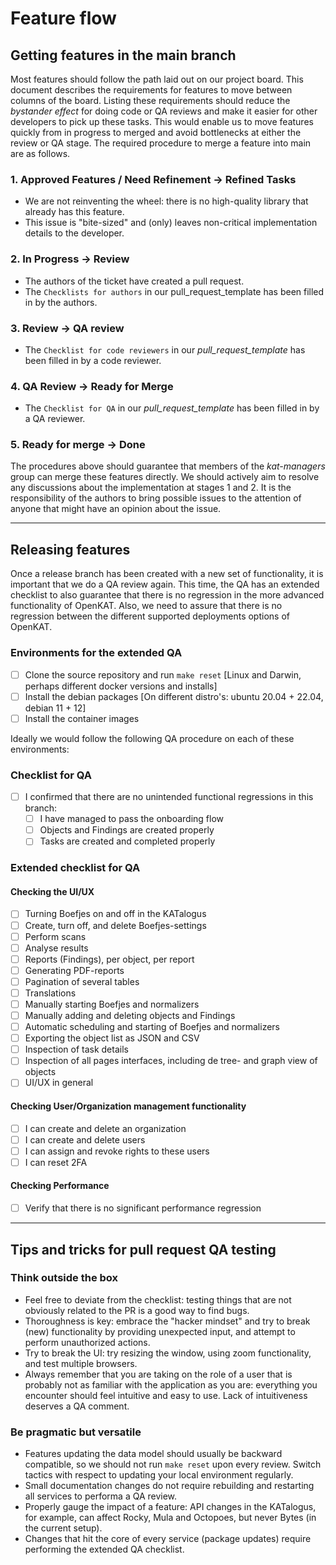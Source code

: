 # Feature flow

## Getting features in the main branch

Most features should follow the path laid out on our project board. This document describes the requirements for features to move between columns of the board.
Listing these requirements should reduce the _bystander effect_ for doing code or QA reviews and make it easier for other developers to pick up these tasks.
This would enable us to move features quickly from in progress to merged and avoid bottlenecks at either the review or QA stage.
The required procedure to merge a feature into main are as follows.

### 1. Approved Features / Need Refinement &rarr; Refined Tasks

- We are not reinventing the wheel: there is no high-quality library that already has this feature.
- This issue is "bite-sized" and (only) leaves non-critical implementation details to the developer.

### 2. In Progress &rarr; Review

- The authors of the ticket have created a pull request.
- The `Checklists for authors` in our pull_request_template has been filled in by the authors.

### 3. Review &rarr; QA review

- The `Checklist for code reviewers` in our _pull_request_template_ has been filled in by a code reviewer.

### 4. QA Review &rarr; Ready for Merge

- The `Checklist for QA` in our _pull_request_template_ has been filled in by a QA reviewer.

### 5. Ready for merge &rarr; Done

The procedures above should guarantee that members of the _kat-managers_ group can merge these features directly.
We should actively aim to resolve any discussions about the implementation at stages 1 and 2.
It is the responsibility of the authors to bring possible issues to the attention of anyone that might have an opinion about the issue.

---

## Releasing features

Once a release branch has been created with a new set of functionality, it is important that we do a QA review again.
This time, the QA has an extended checklist to also guarantee that there is no regression in the more advanced functionality of OpenKAT.
Also, we need to assure that there is no regression between the different supported deployments options of OpenKAT.

### Environments for the extended QA

- [ ] Clone the source repository and run `make reset` [Linux and Darwin, perhaps different docker versions and installs]
- [ ] Install the debian packages [On different distro's: ubuntu 20.04 + 22.04, debian 11 + 12]
- [ ] Install the container images

Ideally we would follow the following QA procedure on each of these environments:

### Checklist for QA

- [ ] I confirmed that there are no unintended functional regressions in this branch:
  - [ ] I have managed to pass the onboarding flow
  - [ ] Objects and Findings are created properly
  - [ ] Tasks are created and completed properly

### Extended checklist for QA

#### Checking the UI/UX

- [ ] Turning Boefjes on and off in the KATalogus
- [ ] Create, turn off, and delete Boefjes-settings
- [ ] Perform scans
- [ ] Analyse results
- [ ] Reports (Findings), per object, per report
- [ ] Generating PDF-reports
- [ ] Pagination of several tables
- [ ] Translations
- [ ] Manually starting Boefjes and normalizers
- [ ] Manually adding and deleting objects and Findings
- [ ] Automatic scheduling and starting of Boefjes and normalizers
- [ ] Exporting the object list as JSON and CSV
- [ ] Inspection of task details
- [ ] Inspection of all pages interfaces, including de tree- and graph view of objects
- [ ] UI/UX in general

#### Checking User/Organization management functionality

- [ ] I can create and delete an organization
- [ ] I can create and delete users
- [ ] I can assign and revoke rights to these users
- [ ] I can reset 2FA

#### Checking Performance

- [ ] Verify that there is no significant performance regression

---

## Tips and tricks for pull request QA testing

### Think outside the box

- Feel free to deviate from the checklist: testing things that are not obviously related to the PR is a good way to find bugs.
- Thoroughness is key: embrace the "hacker mindset" and try to break (new) functionality by providing unexpected input, and attempt to perform unauthorized actions.
- Try to break the UI: try resizing the window, using zoom functionality, and test multiple browsers.
- Always remember that you are taking on the role of a user that is probably not as familiar with the application as you are: everything you encounter should feel intuitive and easy to use. Lack of intuitiveness deserves a QA comment.

### Be pragmatic but versatile

- Features updating the data model should usually be backward compatible, so we should not run `make reset` upon every review. Switch tactics with respect to updating your local environment regularly.
- Small documentation changes do not require rebuilding and restarting all services to performa a QA review.
- Properly gauge the impact of a feature: API changes in the KATalogus, for example, can affect Rocky, Mula and Octopoes, but never Bytes (in the current setup).
- Changes that hit the core of every service (package updates) require performing the extended QA checklist.
